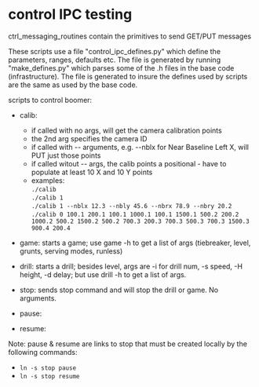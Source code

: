 # control IPC testing

ctrl_messaging_routines contain the primitives to send GET/PUT messages

These scripts use a file "control_ipc_defines.py" which define the parameters, ranges, defaults etc.  The file is generated by running "make_defines.py" which parses some of the .h files in the base code (infrastructure).  The file is generated to insure the defines used by scripts are the same as used by the base code.

scripts to control boomer:
- calib:
    - if called with no args, will get the camera calibration points
    - the 2nd arg specifies the camera ID
    - if called with -- arguments, e.g. --nblx for Near Baseline Left X, will PUT just those points
    - if called witout -- args, the calib points a positional - have to populate at least 10 X and 10 Y points
    - examples:  
         `./calib`  
         `./calib 1`  
         `./calib 1 --nblx 12.3 --nbly 45.6 --nbrx 78.9 --nbry 20.2`  
         `./calib 0 100.1 200.1 100.1 1000.1 100.1 1500.1 500.2 200.2 1000.2 500.2 1500.2 500.2 700.3 200.3 700.3 500.3 700.3 1500.3 900.4 200.4`

- game: starts a game; use game -h to get a list of args (tiebreaker, level, grunts, serving modes, runless)
- drill: starts a drill; besides level, args are -i for drill num, -s speed, -H height, -d delay; but use drill -h to get a list of args.
- stop: sends stop command and will stop the drill or game.  No arguments.
- pause:
- resume:

Note: pause & resume are links to stop that must be created locally by the following commands:
- `ln -s stop pause`
- `ln -s stop resume`


